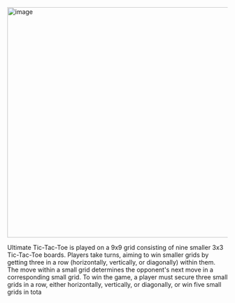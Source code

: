 <img width="528" alt="image" src="https://github.com/hdbham/Overenginered-Ultimate-Tic-Tac-Toe/assets/13264116/13bf8156-d442-4035-ab6c-a89c51a7ac7a">

Ultimate Tic-Tac-Toe is played on a 9x9 grid consisting of nine smaller 3x3 Tic-Tac-Toe boards. Players take turns, aiming to win smaller grids by getting three in a row (horizontally, vertically, or diagonally) within them. The move within a small grid determines the opponent's next move in a corresponding small grid. To win the game, a player must secure three small grids in a row, either horizontally, vertically, or diagonally, or win five small grids in tota
